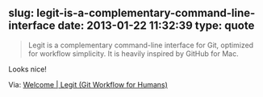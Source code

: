 slug: legit-is-a-complementary-command-line-interface
date: 2013-01-22 11:32:39
type: quote
---

> Legit is a complementary command-line interface for Git, optimized for workflow simplicity. It is heavily inspired by GitHub for Mac.

Looks nice!

 Via: [Welcome | Legit (Git Workflow for Humans)](http://www.git-legit.org/)
